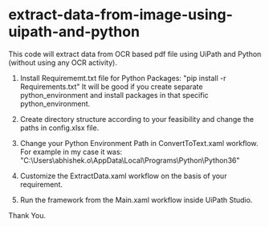 # extract-data-from-image-using-uipath-and-python
This code will extract data from OCR based pdf file using UiPath and Python (without using any OCR activity).

1. Install Requirememt.txt file for Python Packages:
   "pip install -r Requirements.txt"
   It will be good if you create separate python_environment and install packages in that specific python_environment.

2. Create directory structure according to your feasibility and change the paths in config.xlsx file.

3. Change your Python Environment Path in ConvertToText.xaml workflow. For example in my case it was:
   "C:\Users\abhishek.o\AppData\Local\Programs\Python\Python36"
   
4. Customize the ExtractData.xaml workflow on the basis of your requirement.   

5. Run the framework from the Main.xaml workflow inside UiPath Studio.

Thank You.


